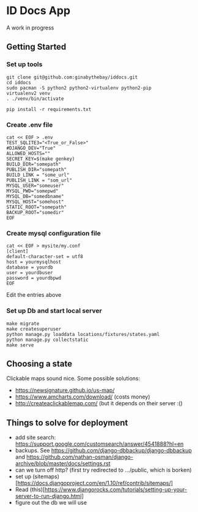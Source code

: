 
# ID Docs App

A work in progress

## Getting Started

### Set up tools

```
git clone git@github.com:ginabythebay/iddocs.git
cd iddocs
sudo pacman -S python2 python2-virtualenv python2-pip
virtualenv2 venv
. ./venv/bin/activate

pip install -r requirements.txt 

```

### Create .env file


```
cat << EOF > .env
TEST_SQLITE3="<True_or_False>"
#DJANGO_DEV="True"
ALLOWED_HOSTS=""
SECRET_KEY=$(make genkey)
BUILD_DIR="somepath"
PUBLISH_DIR="somepath"
BUILD_LINK = "some_url"
PUBLISH_LINK = "som_url"
MYSQL_USER="someuser"
MYSQL_PWD="somepwd"
MYSQL_DB="somedbname"
MYSQL_HOST="somehost"
STATIC_ROOT="somepath"
BACKUP_ROOT="somedir"
EOF
```

### Create mysql configuration file

```
cat << EOF > mysite/my.conf
[client]
default-character-set = utf8
host = yourmysqlhost
database = yourdb
user = yourdbuser
password = yourdbpwd
EOF
```

Edit the entries above

### Set up Db and start local server

```
make migrate
make createsuperuser
python manage.py loaddata locations/fixtures/states.yaml
python manage.py collectstatic
make serve
```

## Choosing a state

Clickable maps sound nice.  Some possible solutions:

* https://newsignature.github.io/us-map/
* https://www.amcharts.com/download/ (costs money)
* http://createaclickablemap.com/ (but it depends on their server :()

## Things to solve for deployment


* add site search: https://support.google.com/customsearch/answer/4541888?hl=en
* backups.  See https://github.com/django-dbbackup/django-dbbackup and https://github.com/nathan-osman/django-archive/blob/master/docs/settings.rst
* can we turn off http? (first try redirected to .../public, which is borken)
* set up (sitemaps)[https://docs.djangoproject.com/en/1.10/ref/contrib/sitemaps/]
* Read (this)[https://www.djangorocks.com/tutorials/setting-up-your-server-to-run-django.html]
* figure out the db we will use
